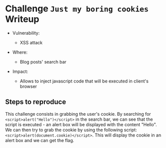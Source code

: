 # Challenge `Just my boring cookies` Writeup

- Vulnerability:
    - XSS attack

- Where:
    - Blog posts' search bar

- Impact:
    - Allows to inject javascript code that will be executed in client's browser

## Steps to reproduce

This challenge consists in grabbing the user's cookie. By searching for `<script>alert("Hello")</script>` in the search bar, we can see that the script is executed - an alert box will be displayed with the content "Hello". We can then try to grab the cookie by using the following script: `<script>alert(document.cookie)</script>`. This will display the cookie in an alert box and we can get the flag.
